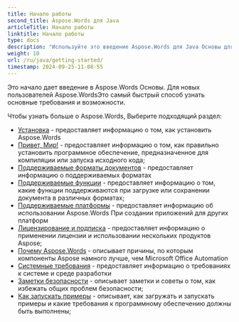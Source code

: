```yaml
---
title: Начало работы
second_title: Aspose.Words для Java
articleTitle: Начало работы
linktitle: Начало работы
type: docs
description: "Используйте это введение Aspose.Words для Java Основы для начала осознания ценности Aspose.Words Для вашего бизнеса."
weight: 10
url: /ru/java/getting-started/
timestamp: 2024-09-25-11-08-55
---
```


Это начало дает введение в Aspose.Words Основы. Для новых пользователей Aspose.WordsЭто самый быстрый способ узнать основные требования и возможности.

Чтобы узнать больше о Aspose.Words, Выберите подходящий раздел:

- [Установка](/words/ru/java/installation/) - предоставляет информацию о том, как установить Aspose.Words
- [Привет, Мир!](/words/ru/java/hello-world/) - предоставляет информацию о том, как правильно установить программное обеспечение, предназначенное для компиляции или запуска исходного кода;
- [Поддерживаемые форматы документов](/words/ru/java/supported-document-formats/) - предоставляет информацию о поддерживаемых форматах
- [Поддерживаемые функции](/words/ru/java/features/) - предоставляет информацию о том, какие функции поддерживаются при загрузке или сохранении документа в различных форматах;
- [Поддерживаемые платформы](/words/java/platforms-and-interoperability/) - предоставляет информацию об использовании Aspose.Words При создании приложений для других платформ
- [Лицензирование и подписка](/words/ru/java/licensing/) - предоставляет информацию о применении лицензии и использовании нескольких продуктов Aspose;
- [Почему Aspose.Words](/words/java/aspose-words-or-other-solutions/) - описывает причины, по которым компоненты Aspose намного лучше, чем Microsoft Office Automation
- [Системные требования](/words/ru/java/system-requirements/) - предоставляет информацию о требованиях к системе и среде разработки
- [Заметки безопасности](/words/ru/java/security/) - описывает заметки и советы о том, как избежать общих проблем безопасности;
- [Как запускать примеры](/words/ru/java/how-to-run-the-examples/) - описывает, как загружать и запускать примеры и какие требования к программному обеспечению должны быть выполнены;
